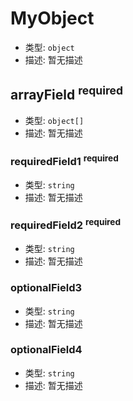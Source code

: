 # MyObject

*   类型: `object`
*   描述: 暂无描述

## arrayField <sup>required</sup>

*   类型: `object[]`
*   描述: 暂无描述

### requiredField1 <sup>required</sup>

*   类型: `string`
*   描述: 暂无描述

### requiredField2 <sup>required</sup>

*   类型: `string`
*   描述: 暂无描述

### optionalField3

*   类型: `string`
*   描述: 暂无描述

### optionalField4

*   类型: `string`
*   描述: 暂无描述
